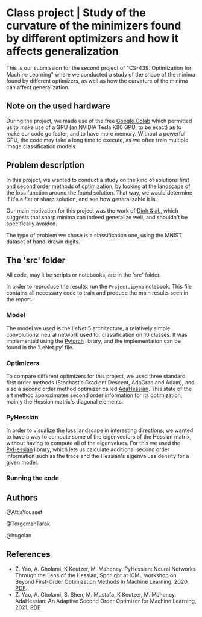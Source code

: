 # Class project | Study of the curvature of the minimizers found by different optimizers and how it affects generalization

This is our submission for the second project of "CS-439: Optimization for Machine Learning" where we conducted a study of the shape of the minima found by different optimizers, as well as how the curvature of the minima can affect generalization.

## Note on the used hardware
During the project, we made use of the free [Google Colab](https://colab.research.google.com) which permitted us to make use of a GPU (an NVIDIA Tesla K80 GPU, to be exact) as to make our code go faster, and to have more memory. Without a powerful GPU, the code may take a long time to execute, as we often train multiple image classification models.

## Problem description
In this project, we wanted to conduct a study on the kind of solutions first and second order methods of optimization, by looking at the landscape of the loss function around the found solution. That way, we would determine if it's a flat or sharp solution, and see how generalizable it is.

Our main motivation for this project was the work of [Dinh & al.](https://arxiv.org/abs/1703.04933), which suggests that sharp minima can indeed generalize well, and shouldn't be specifically avoided. 

The type of problem we chose is a classification one, using the MNIST dataset of hand-drawn digits.

## The 'src' folder
All code, may it be scripts or notebooks, are in the 'src' folder.

In order to reproduce the results, run the `Project.ipynb` notebook. This file contains all necessary code to train and produce the main results seen in the report.
### Model
The model we used is the LeNet 5 architecture, a relatively simple convolutional neural network used for classification on 10 classes. It was implemented using the [Pytorch](https://pytorch.org/get-started/locally/) library, and the implementation can be found in the 'LeNet.py' file.

### Optimizers
To compare different optimizers for this project, we used three standard first order methods (Stochastic Gradient Descent, AdaGrad and Adam), and also a second order method optimizer called [AdaHessian](https://github.com/amirgholami/adahessian). This state of the art method approximates second order information for its optimization, mainly the Hessian matrix's diagonal elements.

### PyHessian

In order to visualize the loss landscape in interesting directions, we wanted to have a way to compute some of the eigenvectors of the Hessian matrix, without having to compute all of the eigenvalues. For this we used the [PyHessian](https://github.com/amirgholami/PyHessian) library, which lets us calculate additional second order information such as the trace and the Hessian's eigenvalues density for a given model.

### Running the code


## Authors 
@AttiaYoussef

@TorgemanTarak

@hugolan

## References
- Z. Yao, A. Gholami, K Keutzer, M. Mahoney. PyHessian: Neural Networks Through the Lens of the Hessian, Spotlight at ICML workshop on Beyond First-Order Optimization Methods in Machine Learning, 2020, [PDF](https://arxiv.org/pdf/1912.07145.pdf).
- Z. Yao, A. Gholami, S. Shen, M. Mustafa, K Keutzer, M. Mahoney. AdaHessian: An Adaptive Second Order Optimizer for Machine
Learning, 2021, [PDF](https://arxiv.org/pdf/2006.00719.pdf)

